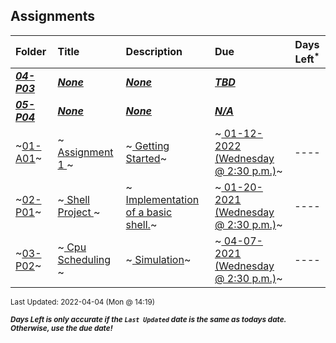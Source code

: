 ## Assignments

| Folder | Title | Description | Due | Days Left<sup>*</sup> |
|:------|:------|:------|:------|:-----:|
| ***<a href="https://github.com/rugbyprof/5143-Operating-Systems/tree/master/Assignments/04-P03">04-P03</a>*** | ***<a href="https://github.com/rugbyprof/5143-Operating-Systems/tree/master/Assignments/04-P03">None</a>*** | ***<a href="https://github.com/rugbyprof/5143-Operating-Systems/tree/master/Assignments/04-P03">None</a>*** | ***<a href="https://github.com/rugbyprof/5143-Operating-Systems/tree/master/Assignments/04-P03"> TBD</a>*** |  |
| ***<a href="https://github.com/rugbyprof/5143-Operating-Systems/tree/master/Assignments/05-P04">05-P04</a>*** | ***<a href="https://github.com/rugbyprof/5143-Operating-Systems/tree/master/Assignments/05-P04">None</a>*** | ***<a href="https://github.com/rugbyprof/5143-Operating-Systems/tree/master/Assignments/05-P04">None</a>*** | ***<a href="https://github.com/rugbyprof/5143-Operating-Systems/tree/master/Assignments/05-P04">N/A</a>*** |  |
| ~<a href="https://github.com/rugbyprof/5143-Operating-Systems/tree/master/Assignments/01-A01">01-A01</a>~ | ~<a href="https://github.com/rugbyprof/5143-Operating-Systems/tree/master/Assignments/01-A01"> Assignment 1 </a>~ | ~<a href="https://github.com/rugbyprof/5143-Operating-Systems/tree/master/Assignments/01-A01"> Getting Started</a>~ | ~<a href="https://github.com/rugbyprof/5143-Operating-Systems/tree/master/Assignments/01-A01"> 01-12-2022 (Wednesday @ 2:30 p.m.)</a>~ | ---- |
| ~<a href="https://github.com/rugbyprof/5143-Operating-Systems/tree/master/Assignments/02-P01">02-P01</a>~ | ~<a href="https://github.com/rugbyprof/5143-Operating-Systems/tree/master/Assignments/02-P01"> Shell Project </a>~ | ~<a href="https://github.com/rugbyprof/5143-Operating-Systems/tree/master/Assignments/02-P01"> Implementation of a basic shell.</a>~ | ~<a href="https://github.com/rugbyprof/5143-Operating-Systems/tree/master/Assignments/02-P01"> 01-20-2021 (Wednesday @ 2:30 p.m.)</a>~ | ---- |
| ~<a href="https://github.com/rugbyprof/5143-Operating-Systems/tree/master/Assignments/03-P02">03-P02</a>~ | ~<a href="https://github.com/rugbyprof/5143-Operating-Systems/tree/master/Assignments/03-P02"> Cpu Scheduling </a>~ | ~<a href="https://github.com/rugbyprof/5143-Operating-Systems/tree/master/Assignments/03-P02"> Simulation</a>~ | ~<a href="https://github.com/rugbyprof/5143-Operating-Systems/tree/master/Assignments/03-P02"> 04-07-2021 (Wednesday @ 2:30 p.m.)</a>~ | ---- |

<sup>Last Updated: 2022-04-04 (Mon @ 14:19)</sup> 

<sup>***Days Left is only accurate if the `Last Updated` date is the same as todays date. Otherwise, use the due date!***</sup> 